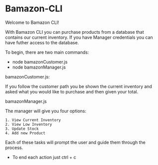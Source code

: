 # Bamazon-CLI

Welcome to Bamazon CLI!

With Bamazon CLI you can purchase products from a database that contains our current inventory. If you have Manager credentials you can have futher access to the database. 

To begin, there are two main commands:
* node bamazonCustomer.js 
* node bamazonManager.js 

bamazonCustomer.js:

If you follow the customer path you be shown the current inventory and asked what you would like to purchase and then given your total. 

bamazonManager.js

The manager will give you four options:

    1. View Current Inventory
    2. View Low Inventory
    3. Update Stock
    4. Add new Product

Each of these tasks will prompt the user and guide them through the process. 

* To end each action just ctrl + c 


